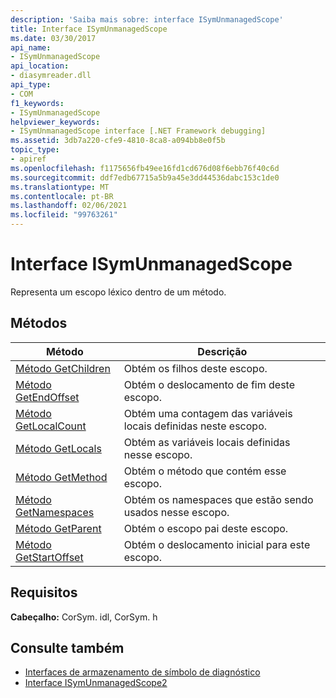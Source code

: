 ```yaml
---
description: 'Saiba mais sobre: interface ISymUnmanagedScope'
title: Interface ISymUnmanagedScope
ms.date: 03/30/2017
api_name:
- ISymUnmanagedScope
api_location:
- diasymreader.dll
api_type:
- COM
f1_keywords:
- ISymUnmanagedScope
helpviewer_keywords:
- ISymUnmanagedScope interface [.NET Framework debugging]
ms.assetid: 3db7a220-cfe9-4810-8ca8-a094bb8e0f5b
topic_type:
- apiref
ms.openlocfilehash: f1175656fb49ee16fd1cd676d08f6ebb76f40c6d
ms.sourcegitcommit: ddf7edb67715a5b9a45e3dd44536dabc153c1de0
ms.translationtype: MT
ms.contentlocale: pt-BR
ms.lasthandoff: 02/06/2021
ms.locfileid: "99763261"
---
```

# <a name="isymunmanagedscope-interface"></a>Interface ISymUnmanagedScope

Representa um escopo léxico dentro de um método.  
  
## <a name="methods"></a>Métodos  
  
|Método|Descrição|  
|------------|-----------------|  
|[Método GetChildren](isymunmanagedscope-getchildren-method.md)|Obtém os filhos deste escopo.|  
|[Método GetEndOffset](isymunmanagedscope-getendoffset-method.md)|Obtém o deslocamento de fim deste escopo.|  
|[Método GetLocalCount](isymunmanagedscope-getlocalcount-method.md)|Obtém uma contagem das variáveis locais definidas neste escopo.|  
|[Método GetLocals](isymunmanagedscope-getlocals-method.md)|Obtém as variáveis locais definidas nesse escopo.|  
|[Método GetMethod](isymunmanagedscope-getmethod-method.md)|Obtém o método que contém esse escopo.|  
|[Método GetNamespaces](isymunmanagedscope-getnamespaces-method.md)|Obtém os namespaces que estão sendo usados nesse escopo.|  
|[Método GetParent](isymunmanagedscope-getparent-method.md)|Obtém o escopo pai deste escopo.|  
|[Método GetStartOffset](isymunmanagedscope-getstartoffset-method.md)|Obtém o deslocamento inicial para este escopo.|  
  
## <a name="requirements"></a>Requisitos  

 **Cabeçalho:** CorSym. idl, CorSym. h  
  
## <a name="see-also"></a>Consulte também

- [Interfaces de armazenamento de símbolo de diagnóstico](diagnostics-symbol-store-interfaces.md)
- [Interface ISymUnmanagedScope2](isymunmanagedscope2-interface.md)
